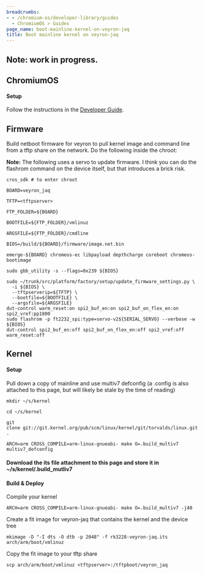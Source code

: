 ```yaml
---
breadcrumbs:
- - /chromium-os/developer-library/guides
  - ChromiumOS > Guides
page_name: boot-mainline-kernel-on-veyron-jaq
title: Boot mainline kernel on veyron-jaq
---
```


## Note: work in progress.

## ChromiumOS

#### Setup

Follow the instructions in the
[Developer Guide](/chromium-os/developer-library/guides/development/developer-guide/).

## Firmware

Build netboot firmware for veyron to pull kernel image and command line from a
tftp share on the network. Do the following inside the chroot:

**Note:** The following uses a servo to update firmware. I think you can do the
flashrom command on the device itself, but that introduces a brick risk.

```none
cros_sdk # to enter chroot
```

```none
BOARD=veyron_jaq
```

```none
TFTP=<tftpserver>
```

```none
FTP_FOLDER=${BOARD}
```

```none
BOOTFILE=${FTP_FOLDER}/vmlinuz
```

```none
ARGSFILE=${FTP_FOLDER}/cmdline
```

```none
BIOS=/build/${BOARD}/firmware/image.net.bin
```

```none
emerge-${BOARD} chromeos-ec libpayload depthcharge coreboot chromeos-bootimage
```

```none
sudo gbb_utility -s --flags=0x239 ${BIOS}
```

```none
sudo ~/trunk/src/platform/factory/setup/update_firmware_settings.py \
  -i ${BIOS} \
  --tftpserverip=${TFTP} \
  --bootfile=${BOOTFILE} \
  --argsfile=${ARGSFILE}
dut-control warm_reset:on spi2_buf_en:on spi2_buf_on_flex_en:on spi2_vref:pp1800
sudo flashrom -p ft2232_spi:type=servo-v2${SERIAL_SERVO} --verbose -w ${BIOS}
dut-control spi2_buf_en:off spi2_buf_on_flex_en:off spi2_vref:off warm_reset:off
```

## Kernel

#### Setup

Pull down a copy of mainline and use multiv7 defconfig (a .config is also
attached to this page, but will likely be stale by the time of reading)

```none
mkdir ~/s/kernel
```

```none
cd ~/s/kernel
```

```none
git clone git://git.kernel.org/pub/scm/linux/kernel/git/torvalds/linux.git .
```

```none
ARCH=arm CROSS_COMPILE=arm-linux-gnueabi- make O=.build_multiv7 multiv7_defconfig
```

#### Download the its file attachment to this page and store it in ~/s/kernel/.build_mutliv7

#### Build & Deploy

Compile your kernel

```none
ARCH=arm CROSS_COMPILE=arm-linux-gnueabi- make O=.build_multiv7 -j40
```

Create a fit image for veyron-jaq that contains the kernel and the device tree

```none
mkimage -D "-I dts -O dtb -p 2048" -f rk3228-veyron-jaq.its arch/arm/boot/vmlinuz
```

Copy the fit image to your tftp share

```none
scp arch/arm/boot/vmlinuz <tftpserver>:/tftpboot/veyron_jaq
```

